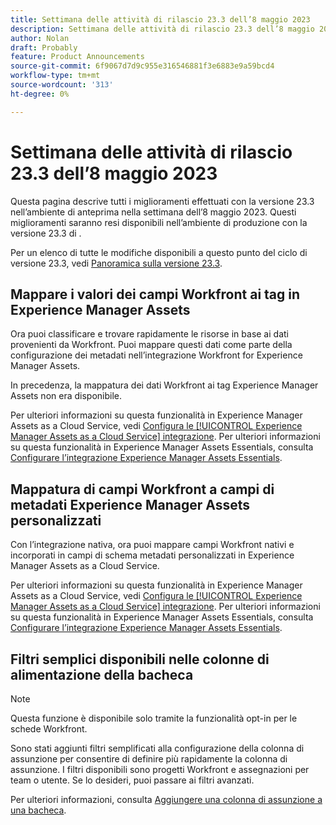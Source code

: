 ```yaml
---
title: Settimana delle attività di rilascio 23.3 dell’8 maggio 2023
description: Settimana delle attività di rilascio 23.3 dell’8 maggio 2023
author: Nolan
draft: Probably
feature: Product Announcements
source-git-commit: 6f9067d7d9c955e316546881f3e6883e9a59bcd4
workflow-type: tm+mt
source-wordcount: '313'
ht-degree: 0%

---
```


# Settimana delle attività di rilascio 23.3 dell’8 maggio 2023

Questa pagina descrive tutti i miglioramenti effettuati con la versione 23.3 nell’ambiente di anteprima nella settimana dell’8 maggio 2023. Questi miglioramenti saranno resi disponibili nell’ambiente di produzione con la versione 23.3 di .

Per un elenco di tutte le modifiche disponibili a questo punto del ciclo di versione 23.3, vedi [Panoramica sulla versione 23.3](/help/quicksilver/product-announcements/product-releases/23.3-release-activity/23-3-release-overview.md).

## Mappare i valori dei campi Workfront ai tag in Experience Manager Assets

Ora puoi classificare e trovare rapidamente le risorse in base ai dati provenienti da Workfront. Puoi mappare questi dati come parte della configurazione dei metadati nell’integrazione Workfront for Experience Manager Assets.

In precedenza, la mappatura dei dati Workfront ai tag Experience Manager Assets non era disponibile.

Per ulteriori informazioni su questa funzionalità in Experience Manager Assets as a Cloud Service, vedi [Configura le [!UICONTROL Experience Manager Assets as a Cloud Service] integrazione](/help/quicksilver/administration-and-setup/configure-integrations/configure-aacs-integration.md).
Per ulteriori informazioni su questa funzionalità in Experience Manager Assets Essentials, consulta [Configurare l’integrazione Experience Manager Assets Essentials](/help/quicksilver/documents/adobe-workfront-for-experience-manager-assets-essentials/setup-asset-essentials.md).

## Mappatura di campi Workfront a campi di metadati Experience Manager Assets personalizzati

Con l’integrazione nativa, ora puoi mappare campi Workfront nativi e incorporati in campi di schema metadati personalizzati in Experience Manager Assets as a Cloud Service.

Per ulteriori informazioni su questa funzionalità in Experience Manager Assets as a Cloud Service, vedi [Configura le [!UICONTROL Experience Manager Assets as a Cloud Service] integrazione](/help/quicksilver/administration-and-setup/configure-integrations/configure-aacs-integration.md).
Per ulteriori informazioni su questa funzionalità in Experience Manager Assets Essentials, consulta [Configurare l’integrazione Experience Manager Assets Essentials](/help/quicksilver/documents/adobe-workfront-for-experience-manager-assets-essentials/setup-asset-essentials.md).

## Filtri semplici disponibili nelle colonne di alimentazione della bacheca

>[!NOTE]
>
>Questa funzione è disponibile solo tramite la funzionalità opt-in per le schede Workfront.

Sono stati aggiunti filtri semplificati alla configurazione della colonna di assunzione per consentire di definire più rapidamente la colonna di assunzione. I filtri disponibili sono progetti Workfront e assegnazioni per team o utente. Se lo desideri, puoi passare ai filtri avanzati.

Per ulteriori informazioni, consulta [Aggiungere una colonna di assunzione a una bacheca](/help/quicksilver/agile/use-boards-agile-planning-tools/add-intake-column-to-board.md).


<!--HTML you might need

Video link

[View a video demonstration of this feature](ADD URL){target=_blank}

Off-cycle note for weekly pages

>[!NOTE]
>
>Preview release: February 9, 2023; Planned Production release: February 23, 2023-->